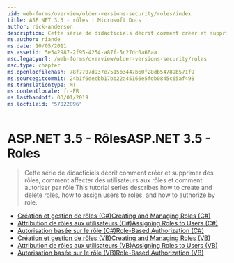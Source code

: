 ```yaml
---
uid: web-forms/overview/older-versions-security/roles/index
title: ASP.NET 3.5 - rôles | Microsoft Docs
author: rick-anderson
description: Cette série de didacticiels décrit comment créer et supprimer des rôles, comment affecter des utilisateurs aux rôles et comment autoriser par rôle.
ms.author: riande
ms.date: 10/05/2011
ms.assetid: 5e542987-2f95-4254-a87f-5c27dc0a66aa
msc.legacyurl: /web-forms/overview/older-versions-security/roles
msc.type: chapter
ms.openlocfilehash: 78f7707d937e7515b3447b60f28db54789b571f9
ms.sourcegitcommit: 24b1f6decbb17bb22a45166e5fdb0845c65af498
ms.translationtype: MT
ms.contentlocale: fr-FR
ms.lasthandoff: 03/01/2019
ms.locfileid: "57022896"
---
```

<a name="aspnet-35---roles"></a><span data-ttu-id="c62c9-103">ASP.NET 3.5 - Rôles</span><span class="sxs-lookup"><span data-stu-id="c62c9-103">ASP.NET 3.5 - Roles</span></span>
====================
> <span data-ttu-id="c62c9-104">Cette série de didacticiels décrit comment créer et supprimer des rôles, comment affecter des utilisateurs aux rôles et comment autoriser par rôle.</span><span class="sxs-lookup"><span data-stu-id="c62c9-104">This tutorial series describes how to create and delete roles, how to assign users to roles, and how to authorize by role.</span></span>


- [<span data-ttu-id="c62c9-105">Création et gestion de rôles (C#)</span><span class="sxs-lookup"><span data-stu-id="c62c9-105">Creating and Managing Roles (C#)</span></span>](creating-and-managing-roles-cs.md)
- [<span data-ttu-id="c62c9-106">Attribution de rôles aux utilisateurs (C#)</span><span class="sxs-lookup"><span data-stu-id="c62c9-106">Assigning Roles to Users (C#)</span></span>](assigning-roles-to-users-cs.md)
- [<span data-ttu-id="c62c9-107">Autorisation basée sur le rôle (C#)</span><span class="sxs-lookup"><span data-stu-id="c62c9-107">Role-Based Authorization (C#)</span></span>](role-based-authorization-cs.md)
- [<span data-ttu-id="c62c9-108">Création et gestion de rôles (VB)</span><span class="sxs-lookup"><span data-stu-id="c62c9-108">Creating and Managing Roles (VB)</span></span>](creating-and-managing-roles-vb.md)
- [<span data-ttu-id="c62c9-109">Attribution de rôles aux utilisateurs (VB)</span><span class="sxs-lookup"><span data-stu-id="c62c9-109">Assigning Roles to Users (VB)</span></span>](assigning-roles-to-users-vb.md)
- [<span data-ttu-id="c62c9-110">Autorisation basée sur le rôle (VB)</span><span class="sxs-lookup"><span data-stu-id="c62c9-110">Role-Based Authorization (VB)</span></span>](role-based-authorization-vb.md)
